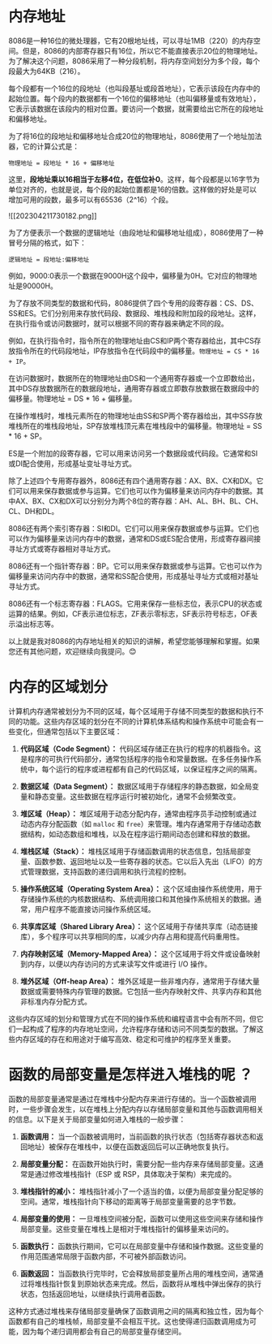 # 内存地址

8086是一种16位的微处理器，它有20根地址线，可以寻址1MB（220）的内存空间。但是，8086的内部寄存器只有16位，所以它不能直接表示20位的物理地址。为了解决这个问题，8086采用了一种分段机制，将内存空间划分为多个段，每个段最大为64KB（216）。

每个段都有一个16位的段地址（也叫段基址或段首地址），它表示该段在内存中的起始位置。每个段内的数据都有一个16位的偏移地址（也叫偏移量或有效地址），它表示该数据在该段内的相对位置。要访问一个数据，就需要给出它所在的段地址和偏移地址。

为了将16位的段地址和偏移地址合成20位的物理地址，8086使用了一个地址加法器，它的计算公式是：

`物理地址 = 段地址 * 16 + 偏移地址`

这里，**段地址乘以16相当于左移4位，在低位补0**。这样，每个段都是以16字节为单位对齐的，也就是说，每个段的起始位置都是16的倍数。这样做的好处是可以增加可用的段数，最多可以有65536（2^16）个段。

![[202304211730182.png]]

为了方便表示一个数据的逻辑地址（由段地址和偏移地址组成），8086使用了一种冒号分隔的格式，如下：

`逻辑地址 = 段地址:偏移地址`

例如，9000:0表示一个数据在9000H这个段中，偏移量为0H。它对应的物理地址是90000H。

为了存放不同类型的数据和代码，8086提供了四个专用的段寄存器：CS、DS、SS和ES。它们分别用来存放代码段、数据段、堆栈段和附加段的段地址。这样，在执行指令或访问数据时，就可以根据不同的寄存器来确定不同的段。

例如，在执行指令时，指令所在的物理地址由CS和IP两个寄存器给出，其中CS存放指令所在的代码段地址，IP存放指令在代码段中的偏移量。`物理地址 = CS * 16 + IP`。

在访问数据时，数据所在的物理地址由DS和一个通用寄存器或一个立即数给出，其中DS存放数据所在的数据段地址，通用寄存器或立即数存放数据在数据段中的偏移量。物理地址 = DS * 16 + 偏移量。

在操作堆栈时，堆栈元素所在的物理地址由SS和SP两个寄存器给出，其中SS存放堆栈所在的堆栈段地址，SP存放堆栈顶元素在堆栈段中的偏移量。物理地址 = SS * 16 + SP。

ES是一个附加的段寄存器，它可以用来访问另一个数据段或代码段。它通常和SI或DI配合使用，形成基址变址寻址方式。

除了上述四个专用寄存器外，8086还有四个通用寄存器：AX、BX、CX和DX。它们可以用来保存数据或参与运算。它们也可以作为偏移量来访问内存中的数据。其中AX、BX、CX和DX可以分别分为两个8位的寄存器：AH、AL、BH、BL、CH、CL、DH和DL。

8086还有两个索引寄存器：SI和DI。它们可以用来保存数据或参与运算。它们也可以作为偏移量来访问内存中的数据，通常和DS或ES配合使用，形成寄存器间接寻址方式或寄存器相对寻址方式。

8086还有一个指针寄存器：BP。它可以用来保存数据或参与运算。它也可以作为偏移量来访问内存中的数据，通常和SS配合使用，形成基址寻址方式或相对基址寻址方式。

8086还有一个标志寄存器：FLAGS。它用来保存一些标志位，表示CPU的状态或运算的结果。例如，CF表示进位标志，ZF表示零标志，SF表示符号标志，OF表示溢出标志等。

以上就是我对8086的内存地址相关的知识的讲解，希望您能够理解和掌握。如果您还有其他问题，欢迎继续向我提问。😊

# 内存的区域划分

计算机内存通常被划分为不同的区域，每个区域用于存储不同类型的数据和执行不同的功能。这些内存区域的划分在不同的计算机体系结构和操作系统中可能会有一些变化，但通常包括以下主要区域：

1. **代码区域（Code Segment）：** 代码区域存储正在执行的程序的机器指令。这是程序的可执行代码部分，通常包括程序的指令和常量数据。在多任务操作系统中，每个运行的程序或进程都有自己的代码区域，以保证程序之间的隔离。

2. **数据区域（Data Segment）：** 数据区域用于存储程序的静态数据，如全局变量和静态变量。这些数据在程序运行时被初始化，通常不会频繁改变。

3. **堆区域（Heap）：** 堆区域用于动态分配内存，通常由程序员手动控制或通过动态内存分配函数（如 `malloc` 和 `free`）来管理。堆内存通常用于存储动态数据结构，如动态数组和堆栈，以及在程序运行期间动态创建和释放的数据。

4. **堆栈区域（Stack）：** 堆栈区域用于存储函数调用的状态信息，包括局部变量、函数参数、返回地址以及一些寄存器的状态。它以后入先出（LIFO）的方式管理数据，支持函数的递归调用和执行流程的控制。

5. **操作系统区域（Operating System Area）：** 这个区域由操作系统使用，用于存储操作系统的内核数据结构、系统调用接口和其他操作系统相关的数据。通常，用户程序不能直接访问操作系统区域。

6. **共享库区域（Shared Library Area）：** 这个区域用于存储共享库（动态链接库），多个程序可以共享相同的库，以减少内存占用和提高代码重用性。

7. **内存映射区域（Memory-Mapped Area）：** 这个区域用于将文件或设备映射到内存，以便以内存访问的方式来读写文件或进行 I/O 操作。

8. **堆外区域（Off-heap Area）：** 堆外区域是一些非堆内存，通常用于存储大量数据或需要特殊内存管理的数据。它包括一些内存映射文件、共享内存和其他非标准内存分配方式。

这些内存区域的划分和管理方式在不同的操作系统和编程语言中会有所不同，但它们一起构成了程序的内存地址空间，允许程序存储和访问不同类型的数据。了解这些内存区域的存在和用途对于编写高效、稳定和可维护的程序至关重要。



# 函数的局部变量是怎样进入堆栈的呢 ？

函数的局部变量通常是通过在堆栈中分配内存来进行存储的。当一个函数被调用时，一些步骤会发生，以在堆栈上分配内存以存储局部变量和其他与函数调用相关的信息。以下是关于局部变量如何进入堆栈的一般步骤：

1. **函数调用：** 当一个函数被调用时，当前函数的执行状态（包括寄存器状态和返回地址）被保存在堆栈中，以便在函数返回后可以正确地恢复执行。

2. **局部变量分配：** 在函数开始执行时，需要分配一些内存来存储局部变量。这通常是通过修改堆栈指针（ESP 或 RSP，具体取决于架构）来完成的。

3. **堆栈指针的减小：** 堆栈指针减小了一个适当的值，以便为局部变量分配足够的空间。通常，堆栈指针向下移动的距离等于局部变量需要的总字节数。

4. **局部变量的使用：** 一旦堆栈空间被分配，函数可以使用这些空间来存储和操作局部变量。这些变量在堆栈上是相对于堆栈指针的偏移量来访问的。

5. **函数执行：** 函数执行期间，它可以在局部变量中存储和操作数据。这些变量的作用范围通常局限于函数内部，不可被外部函数访问。

6. **函数返回：** 当函数执行完毕时，它会释放局部变量所占用的堆栈空间，通常通过将堆栈指针恢复到原始状态来完成。然后，函数将从堆栈中弹出保存的执行状态，包括返回地址，以继续执行调用者函数。

这种方式通过堆栈来存储局部变量确保了函数调用之间的隔离和独立性，因为每个函数都有自己的堆栈帧，局部变量不会相互干扰。这也使得递归函数调用成为可能，因为每个递归调用都会有自己的局部变量存储空间。